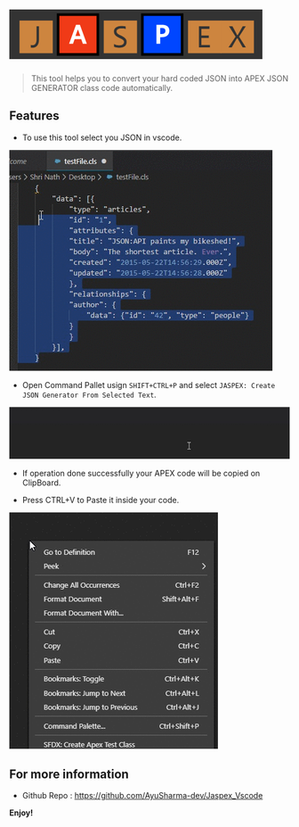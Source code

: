 # ![Jaspex](Images/logoNav.PNG?raw=true "Title")

> This tool helps you to convert your hard coded JSON into APEX JSON GENERATOR class code automatically. 


## Features

- To use this tool select you JSON in vscode. 


![SELECT JSON](Images\copycode.gif) 


- Open Command Pallet usign `SHIFT+CTRL+P` and select `JASPEX: Create JSON Generator From Selected Text`. 


![SELECT Option](Images\selectoption.gif) 


- If operation done successfully your APEX code will be copied on ClipBoard.


- Press CTRL+V to Paste it inside your code.


![Paste Code](Images\pastecode.gif)

  
  
## For more information


- Github Repo : https://github.com/AyuSharma-dev/Jaspex_Vscode



**Enjoy!**
